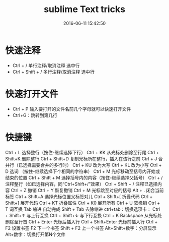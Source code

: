 ﻿---
title: sublime Text tricks
toc: true
categories:
  - 工具
tags:
  - sublimeText
date: 2016-06-11 15:42:50
---
#  快速注释
- Ctrl + /     单行注释/取消注释  选中行
- Ctrl + Shift + /    多行注释/取消注释   选中行

#  快速打开文件
- Ctrl + P    输入要打开的文件名前几个字母就可以快速打开文件
- Ctrl+G：跳转到第几行

<!-- more -->


# 快捷键
Ctrl + L  选择整行（按住-继续选择下行）
Ctrl + KK  从光标处删除至行尾
Ctrl + Shift+K  删除整行
Ctrl + Shift+D  复制光标所在整行，插入在该行之前
Ctrl + J  合并行（已选择需要合并的多行时）
Ctrl + KU  改为大写
Ctrl + KL  改为小写
Ctrl + D  选词 （按住-继续选择下个相同的字符串）
Ctrl + M  光标移动至括号内开始或结束的位置
Ctrl + Shift + M  选择括号内的内容（按住-继续选择父括号）
Ctrl + /  注释整行（如已选择内容，同“Ctrl+Shift+/”效果）
Ctrl + Shift + /  注释已选择内容
Ctrl + Z  撤销
Ctrl + Y  恢复撤销
Ctrl + M  光标跳至对应的括号
Alt + .  闭合当前标签
Ctrl + Shift+A  选择光标位置父标签对儿
Ctrl + Shift+[  折叠代码
Ctrl + Shift+]  展开代码
Ctrl + KT  折叠属性
Ctrl + K0  展开所有
Ctrl + U  软撤销
Ctrl + T  词互换
Tab  缩进  自动完成
Shift + Tab  去除缩进
ctrl+tab：切换选项卡：
Ctrl + Shift+↑  与上行互换
Ctrl + Shift+↓  与下行互换
Ctrl + K Backspace  从光标处删除至行首
Ctrl + Enter  光标后插入行
Ctrl + Shift+Enter  光标前插入行
Ctrl + F2  设置书签
F2  下一个书签
Shift + F2  上一个书签
Alt+Shift+数字：分屏显示
Alt+数字：切换打开第N个文件
